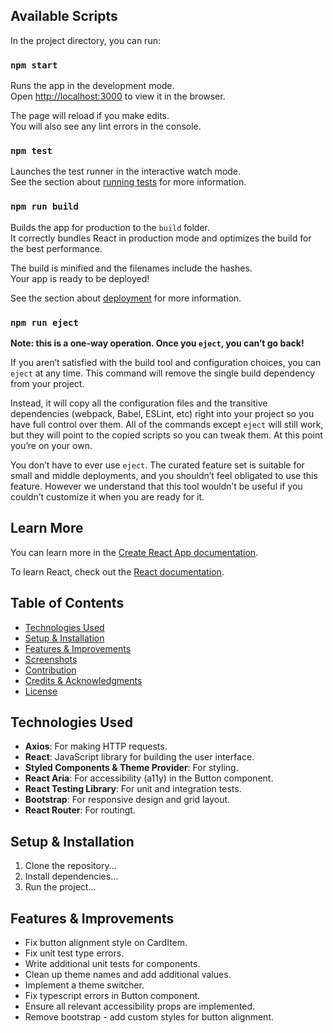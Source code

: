 ## Available Scripts

In the project directory, you can run:

### `npm start`

Runs the app in the development mode.\
Open [http://localhost:3000](http://localhost:3000) to view it in the browser.

The page will reload if you make edits.\
You will also see any lint errors in the console.

### `npm test`

Launches the test runner in the interactive watch mode.\
See the section about [running tests](https://facebook.github.io/create-react-app/docs/running-tests) for more information.

### `npm run build`

Builds the app for production to the `build` folder.\
It correctly bundles React in production mode and optimizes the build for the best performance.

The build is minified and the filenames include the hashes.\
Your app is ready to be deployed!

See the section about [deployment](https://facebook.github.io/create-react-app/docs/deployment) for more information.

### `npm run eject`

**Note: this is a one-way operation. Once you `eject`, you can’t go back!**

If you aren’t satisfied with the build tool and configuration choices, you can `eject` at any time. This command will remove the single build dependency from your project.

Instead, it will copy all the configuration files and the transitive dependencies (webpack, Babel, ESLint, etc) right into your project so you have full control over them. All of the commands except `eject` will still work, but they will point to the copied scripts so you can tweak them. At this point you’re on your own.

You don’t have to ever use `eject`. The curated feature set is suitable for small and middle deployments, and you shouldn’t feel obligated to use this feature. However we understand that this tool wouldn’t be useful if you couldn’t customize it when you are ready for it.

## Learn More

You can learn more in the [Create React App documentation](https://facebook.github.io/create-react-app/docs/getting-started).

To learn React, check out the [React documentation](https://reactjs.org/).

## Table of Contents

- [Technologies Used](#technologies-used)
- [Setup & Installation](#setup--installation)
- [Features & Improvements](#features--improvements)
- [Screenshots](#screenshots)
- [Contribution](#contribution)
- [Credits & Acknowledgments](#credits--acknowledgments)
- [License](#license)

## Technologies Used

- **Axios**: For making HTTP requests.
- **React**: JavaScript library for building the user interface.
- **Styled Components & Theme Provider**: For styling.
- **React Aria**: For accessibility (a11y) in the Button component.
- **React Testing Library**: For unit and integration tests.
- **Bootstrap**: For responsive design and grid layout.
- **React Router**: For routingt.



## Setup & Installation

1. Clone the repository...
2. Install dependencies...
3. Run the project...

## Features & Improvements

- Fix button alignment style on CardItem.
- Fix unit test type errors. 
- Write additional unit tests for components.
- Clean up theme names and add additional values.
- Implement a theme switcher.
- Fix typescript errors in Button component.
- Ensure all relevant accessibility props are implemented.
- Remove bootstrap - add custom styles for button alignment.